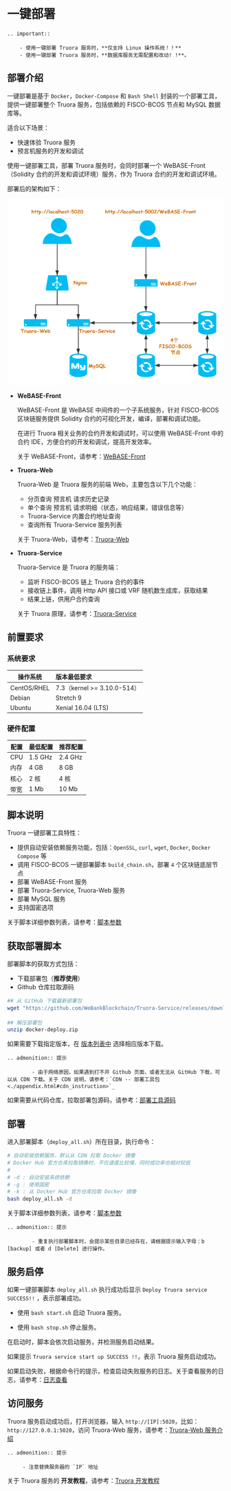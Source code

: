 # 一键部署


```eval_rst
.. important::
    
    - 使用一键部署 Truora 服务时，**仅支持 Linux 操作系统！！**  
    - 使用一键部署 Truora 服务时，**数据库服务无需配置和改动! !**。
```

## 部署介绍
一键部署是基于 `Docker`，`Docker-Compose` 和 `Bash Shell` 封装的一个部署工具，提供一键部署整个 Truora 服务，包括依赖的 FISCO-BCOS 节点和 MySQL 数据库等。

适合以下场景：

* 快速体验 Truora 服务
* 预言机服务的开发和调试

使用一键部署工具，部署 Truora 服务时，会同时部署一个 WeBASE-Front（Solidity 合约的开发和调试环境）服务，作为 Truora 合约的开发和调试环境。

部署后的架构如下：

![](../../images/Truora-Docker-Deploy.png)


* **WeBASE-Front**

    WeBASE-Front 是 WeBASE 中间件的一个子系统服务，针对 FISCO-BCOS 区块链服务提供 Solidity 合约的可视化开发，编译，部署和调试功能。
    
    在进行 Truora 相关业务的合约开发和调试时，可以使用 WeBASE-Front 中的合约 IDE，方便合约的开发和调试，提高开发效率。

    关于 WeBASE-Front，请参考：[WeBASE-Front](https://webasedoc.readthedocs.io/zh_CN/latest/docs/WeBASE-Front/README.html) 
* **Truora-Web**
    
    Truora-Web 是 Truora 服务的前端 Web，主要包含以下几个功能：
    * 分页查询 预言机 请求历史记录
    * 单个查询 预言机 请求明细（状态，响应结果，错误信息等）
    * Truora-Service 内置合约地址查询
    * 查询所有 Truora-Service 服务列表


    关于 Truora-Web，请参考：[Truora-Web](../Truora-Web/outline.md)
* **Truora-Service**

    Truora-Service 是 Truora 的服务端：
    * 监听 FISCO-BCOS 链上 Truora 合约的事件
    * 接收链上事件，调用 Http API 接口或 VRF 随机数生成库，获取结果
    * 结果上链，供用户合约查询
    
    关于 Truora 原理，请参考：[Truora-Service](../Truora-Service/outline.md)


## 前置要求
### 系统要求

| 操作系统         |  版本最低要求     |  
| ------------- |:-------|
| CentOS/RHEL |7.3（kernel >= 3.10.0-514）|
|Debian|Stretch 9  |
|Ubuntu|Xenial 16.04 (LTS)|


### 硬件配置

| 配置 | 最低配置 | 推荐配置 |
| ---- | -------- | -------- |
| CPU  | 1.5 GHz   | 2.4 GHz   |
| 内存 | 4 GB      | 8 GB      |
| 核心 | 2 核      | 4 核      |
| 带宽 | 1 Mb      | 10 Mb     |

## 脚本说明
Truora 一键部署工具特性：

* 提供自动安装依赖服务功能，包括：`OpenSSL`, `curl`, `wget`, `Docker`, `Docker Compose` 等
* 调用 FISCO-BCOS 一键部署脚本 `build_chain.sh`，部署 `4` 个区块链底层节点
* 部署 WeBASE-Front 服务
* 部署 Truora-Service, Truora-Web 服务
* 部署 MySQL 服务
* 支持国密选项

关于脚本详细参数列表，请参考：[脚本参数](./appendix.html#shell_script_param)

## 获取部署脚本
部署脚本的获取方式包括：

* 下载部署包（**推荐使用**）
* Github 仓库拉取源码

<!-- TODO add latest release-->
```Bash
## 从 GitHub 下载最新部署包
wget "https://github.com/WeBankBlockchain/Truora-Service/releases/download/v1.0.0/docker-deploy.zip"

## 解压部署包
unzip docker-deploy.zip
```

如果需要下载指定版本，在 [版本列表中](https://github.com/WeBankBlockchain/Truora-Service/releases) 选择相应版本下载。

```eval_rst
.. admonition:: 提示

     	- 由于网络原因，如果遇到打不开 Github 页面，或者无法从 GitHub 下载，可以从 CDN 下载。关于 CDN 说明，请参考：`CDN -- 部署工具包 <./appendix.html#cdn_instruction>`_
```

如果需要从代码仓库，拉取部署包源码，请参考：[部署工具源码](./appendix.html#pull_deploy_code)

## 部署

进入部署脚本（`deploy_all.sh`）所在目录，执行命令：

```Bash
# 自动安装依赖服务，默认从 CDN 拉取 Docker 镜像
# Docker Hub 官方仓库拉取镜像时，不仅速度比较慢，同时成功率也相对较低
# 
# -d : 自动安装系统依赖
# -g : 使用国密
# -k : 从 Docker Hub 官方仓库拉取 Docker 镜像
bash deploy_all.sh -d
```

关于脚本详细参数列表，请参考：[脚本参数](./appendix.html#shell_script_param)

```eval_rst
.. admonition:: 提示

     	- 重复执行部署脚本时，会提示某些目录已经存在，请根据提示输入字母：b [backup] 或者 d [Delete] 进行操作。
```

## 服务启停
如果一键部署脚本 `deploy_all.sh` 执行成功后显示 `Deploy Truora service SUCCESS!!` ，表示部署成功。

* 使用 `bash start.sh` 启动 Truora 服务。

* 使用 `bash stop.sh`  停止服务。

在启动时，脚本会依次启动服务，并检测服务启动结果。

如果提示 `Truora service start up SUCCESS !!`，表示 Truora 服务启动成功。

如果启动失败，根据命令行的提示，检查启动失败服务的日志。关于查看服务的日志，请参考：[日志查看](./appendix.html#check_log)


## 访问服务
    
Truora 服务启动成功后，打开浏览器，输入 `http://[IP]:5020`，比如：`http://127.0.0.1:5020`，访问 Truora-Web 服务，请参考：[Truora-Web 服务介绍](../Truora-Web/outline.html)


```eval_rst
.. admonition:: 提示

     - 注意替换服务器的 `IP` 地址
```

关于 Truora 服务的 **开发教程**，请参考：[Truora 开发教程](../develop/quick-start.html)
